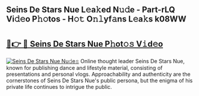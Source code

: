 ## Seins De Stars Nue L𝚎a𝚔ed N𝚞𝚍e - Part-rLQ Vi𝚍𝚎o P𝚑𝚘tos - H𝚘𝚝 O𝚗𝚕yf𝚊ns L𝚎a𝚔s k08WW

# <h2><a href="http://kf2u7b4.oniu.top/?m=Seins+De+Stars+Nue">🔗👉 🔴 Seins De Stars Nue P𝚑ot𝚘𝚜 V𝚒d𝚎o</a></h2>

[![Seins De Stars Nue Nu𝚍e𝚜](https://i.imgur.com/0qMVB7G.gif)](http://kf2u7b4.oniu.top/?m=Seins+De+Stars+Nue)
Online thought leader Seins De Stars Nue, known for publishing dance and lifestyle material, consisting of presentations and personal vlogs. Approachability and authenticity are the cornerstones of Seins De Stars Nue's public persona, but the enigma of his private life continues to intrigue the public.  
